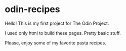 # odin-recipes
Hello! This is my first project for The Odin Project.

I used only html to build these pages. Pretty basic stuff.

Please, enjoy some of my favorite pasta recipes.